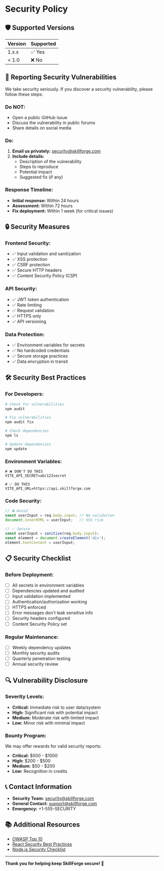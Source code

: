 # Security Policy

## 🛡️ **Supported Versions**

| Version | Supported          |
| ------- | ------------------ |
| 1.x.x   | ✅ Yes             |
| < 1.0   | ❌ No              |

## 🚨 **Reporting Security Vulnerabilities**

We take security seriously. If you discover a security vulnerability, please follow these steps:

### **Do NOT:**
- Open a public GitHub issue
- Discuss the vulnerability in public forums
- Share details on social media

### **Do:**
1. **Email us privately:** security@skillforge.com
2. **Include details:**
   - Description of the vulnerability
   - Steps to reproduce
   - Potential impact
   - Suggested fix (if any)

### **Response Timeline:**
- **Initial response:** Within 24 hours
- **Assessment:** Within 72 hours  
- **Fix deployment:** Within 1 week (for critical issues)

## 🔒 **Security Measures**

### **Frontend Security:**
- ✅ Input validation and sanitization
- ✅ XSS protection
- ✅ CSRF protection
- ✅ Secure HTTP headers
- ✅ Content Security Policy (CSP)

### **API Security:**
- ✅ JWT token authentication
- ✅ Rate limiting
- ✅ Request validation
- ✅ HTTPS only
- ✅ API versioning

### **Data Protection:**
- ✅ Environment variables for secrets
- ✅ No hardcoded credentials
- ✅ Secure storage practices
- ✅ Data encryption in transit

## 🛠️ **Security Best Practices**

### **For Developers:**
```bash
# Check for vulnerabilities
npm audit

# Fix vulnerabilities
npm audit fix

# Check dependencies
npm ls

# Update dependencies
npm update
```

### **Environment Variables:**
```env
# ❌ DON'T DO THIS
VITE_API_SECRET=abc123secret

# ✅ DO THIS
VITE_API_URL=https://api.skillforge.com
```

### **Code Security:**
```typescript
// ❌ Avoid
const userInput = req.body.input; // No validation
document.innerHTML = userInput;   // XSS risk

// ✅ Secure
const userInput = sanitize(req.body.input);
const element = document.createElement('div');
element.textContent = userInput;
```

## 📋 **Security Checklist**

### **Before Deployment:**
- [ ] All secrets in environment variables
- [ ] Dependencies updated and audited
- [ ] Input validation implemented
- [ ] Authentication/authorization working
- [ ] HTTPS enforced
- [ ] Error messages don't leak sensitive info
- [ ] Security headers configured
- [ ] Content Security Policy set

### **Regular Maintenance:**
- [ ] Weekly dependency updates
- [ ] Monthly security audits
- [ ] Quarterly penetration testing
- [ ] Annual security review

## 🔍 **Vulnerability Disclosure**

### **Severity Levels:**
- **Critical:** Immediate risk to user data/system
- **High:** Significant risk with potential impact
- **Medium:** Moderate risk with limited impact  
- **Low:** Minor risk with minimal impact

### **Bounty Program:**
We may offer rewards for valid security reports:
- **Critical:** $500 - $1000
- **High:** $200 - $500
- **Medium:** $50 - $200
- **Low:** Recognition in credits

## 📞 **Contact Information**

- **Security Team:** security@skillforge.com
- **General Contact:** support@skillforge.com
- **Emergency:** +1-555-SECURITY

## 📚 **Additional Resources**

- [OWASP Top 10](https://owasp.org/www-project-top-ten/)
- [React Security Best Practices](https://react.dev/learn/keeping-components-pure)
- [Node.js Security Checklist](https://nodejs.org/en/docs/guides/security/)

---

**Thank you for helping keep SkillForge secure! 🙏**
